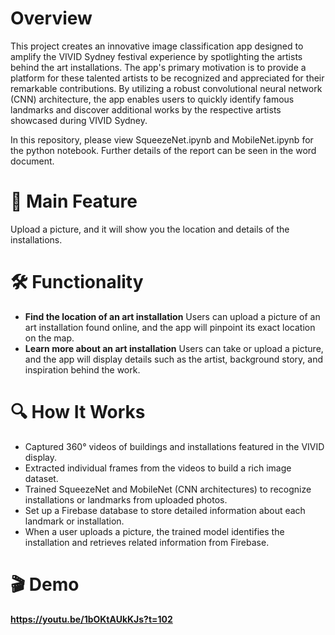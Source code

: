 # Overview
This project creates an innovative image classification app designed to amplify the VIVID Sydney festival experience by spotlighting the artists behind the art installations. The app's primary motivation is to provide a platform for these talented artists to be recognized and appreciated for their remarkable contributions. By utilizing a robust convolutional neural network (CNN) architecture, the app enables users to quickly identify famous landmarks and discover additional works by the respective artists showcased during VIVID Sydney.

In this repository, please view SqueezeNet.ipynb and MobileNet.ipynb for the python notebook. Further details of the report can be seen in the word document.

# 🚀 Main Feature
Upload a picture, and it will show you the location and details of the installations.

# 🛠️ Functionality
- **Find the location of an art installation**
  Users can upload a picture of an art installation found online, and the app will pinpoint its exact location on the map.
- **Learn more about an art installation**
  Users can take or upload a picture, and the app will display details such as the artist, background story, and inspiration behind the work.

# 🔍 How It Works
- Captured 360° videos of buildings and installations featured in the VIVID display.
- Extracted individual frames from the videos to build a rich image dataset.
- Trained SqueezeNet and MobileNet (CNN architectures) to recognize installations or landmarks from uploaded photos.
- Set up a Firebase database to store detailed information about each landmark or installation.
- When a user uploads a picture, the trained model identifies the installation and retrieves related information from Firebase.

# 🎬 Demo
**https://youtu.be/1bOKtAUkKJs?t=102**

